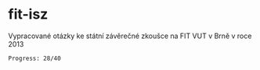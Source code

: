fit-isz
=======

Vypracované otázky ke státní závěrečné zkoušce na FIT VUT v Brně v roce 2013

	Progress: 28/40
